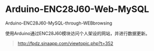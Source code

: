 # Arduino-ENC28J60-Web-MySQL
Arduino-ENC28J60-MySQL-through-WEBbrowsing

使用Arduino通过ENC28J60模块访问个人架设的网站，并进行数据更新。

>http://fpdz.sinaapp.com/viewtopic.php?t=352
